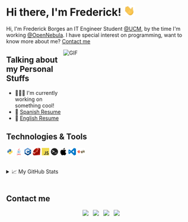 # Hi there, I'm Frederick! <img src="assets/wave.gif" width="30px">

Hi, I'm Frederick Borges an IT Engineer Student [@UCM](https://www.ucm.es), by the time I'm working [@OpenNebula](https://opennebula.io). I have special interest on programming, want to know more about me? [Contact me](#Contact-me)

<img align="right" alt="GIF" src="https://github.com/abhisheknaiidu/abhisheknaiidu/blob/master/code.gif?raw=true" width="350" height="200" />
  
## Talking about my Personal Stuffs

- 👨🏽‍💻 I'm currently working on something cool!
- 📝 [Spanish Resume](https://drive.google.com/file/d/1rwtlSSWIQvvTOtVhWtanM-t2E7-fgwq-/view?usp=sharing)
- 📝 [English Resume](https://drive.google.com/file/d/1rwtlSSWIQvvTOtVhWtanM-t2E7-fgwq-/view?usp=sharing)

## Technologies & Tools

<code><img height="20" src="assets/python.png"></code>
<code><img height="20" src="assets/java.png"></code>
<code><img height="20" src="assets/cpp.png"></code>
<code><img height="20" src="assets/ruby.png"></code>
<code><img height="20" src="assets/javascript.png"></code>
<code><img height="20" src="assets/terminal.png"></code>
<code><img height="20" src="assets/apple.png"></code>
<code><img height="20" src="assets/vscode.png"></code>
<code><img height="20" src="assets/git.png"></code>

<br>

<details>
<summary>📈 My GitHub Stats</summary>
</br>

<p align="center"> <img src="https://github-readme-stats.vercel.app/api?username=frederickbor&theme=default&show_icons=true" alt="Stats" />

<p align="center"> <img src="https://github-readme-stats.vercel.app/api/top-langs/?username=frederickbor&langs_count=6" alt="Top Langs" />

</details>

</br>

## Contact me

<p align="center">
&nbsp; <a href="https://twitter.com/frederickbor" target="_blank" rel="noopener noreferrer"><img src="https://img.icons8.com/cute-clipart/64/000000/twitter.png" width="50" /></a>  
&nbsp; <a href="https://www.instagram.com/frederickbor/" target="_blank" rel="noopener noreferrer"><img src="https://img.icons8.com/cute-clipart/64/000000/instagram-new.png" width="50" /></a>  
&nbsp; <a href="https://www.linkedin.com/in/frederick-borges/" target="_blank" rel="noopener noreferrer"><img src="https://img.icons8.com/cute-clipart/64/000000/linkedin.png" width="50" /></a>
&nbsp; <a href="mailto:frederickborgesnoronha@gmail.com" target="_blank" rel="noopener noreferrer"><img src="https://img.icons8.com/cute-clipart/64/000000/gmail.png"  width="50" /></a>
</p>
